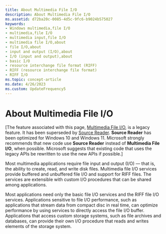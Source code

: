 ```yaml
---
title: About Multimedia File I/O
description: About Multimedia File I/O
ms.assetid: d72ba20c-0085-4d5c-9fc6-b9024b575027
keywords:
- Windows multimedia,file I/O
- multimedia,file I/O
- multimedia input,file I/O
- multimedia file I/O,about
- file I/O,about
- input and output (I/O),about
- I/O (input and output),about
- basic I/O
- resource interchange file format (RIFF)
- RIFF (resource interchange file format)
- RIFF I/O
ms.topic: concept-article
ms.date: 4/26/2023
ms.custom: UpdateFrequency5
---
```


# About Multimedia File I/O

\[The feature associated with this page, [Multimedia File I/O](/windows/win32/multimedia/multimedia-file-i-o), is a legacy feature. It has been superseded by [Source Reader](/windows/win32/medfound/source-reader). **Source Reader** has been optimized for Windows 10 and Windows 11. Microsoft strongly recommends that new code use **Source Reader** instead of **Multimedia File I/O**, when possible. Microsoft suggests that existing code that uses the legacy APIs be rewritten to use the new APIs if possible.\]

Most multimedia applications require file input and output (I/O) — that is, the ability to create, read, and write disk files. Multimedia file I/O services provide buffered and unbuffered file I/O and support for RIFF files. The services are extensible with custom I/O procedures that can be shared among applications.

Most applications need only the basic file I/O services and the RIFF file I/O services. Applications sensitive to file I/O performance, such as applications that stream data from compact disc in real time, can optimize performance by using services to directly access the file I/O buffer. Applications that access custom storage systems, such as file archives and databases, can provide their own I/O procedure that reads and writes elements of the storage system.

 

 




